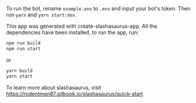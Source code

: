 To run the bot, rename `example.env` to `.env` and input your bot's token. Then run `yarn` and `yarn start:dev`.

This app was generated with create-slashasaurus-app. All the dependencies have
been installed, to run the app, run:

```sh
npm run build
npm run start
```

or

```sh
yarn build
yarn start
```

To learn more about slashasaurus, visit https://rodentman87.gitbook.io/slashasaurus/quick-start
